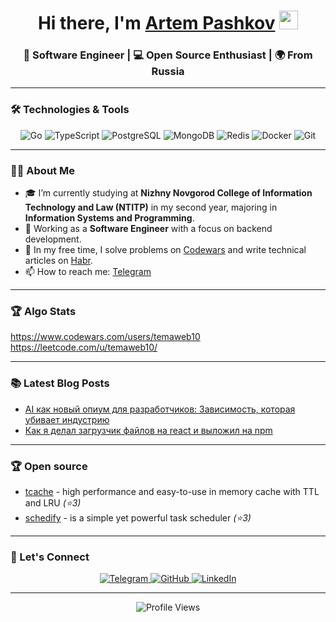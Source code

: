 <h1 align="center">
  Hi there, I'm <a href="https://temaweb10.github.io/temapashkov">Artem Pashkov</a> 
  <img src="https://media.giphy.com/media/hvRJCLFzcasrR4ia7z/giphy.gif" width="30px"/>
</h1>

<h3 align="center">🚀 Software Engineer | 💻 Open Source Enthusiast | 🌍 From Russia</h3>

---

### 🛠️ Technologies & Tools

<div align="center">
  <img src="https://img.shields.io/badge/Go-00ADD8?style=for-the-badge&logo=go&logoColor=white" alt="Go">
  <img src="https://img.shields.io/badge/TypeScript-3178C6?style=for-the-badge&logo=typescript&logoColor=white" alt="TypeScript">
  <img src="https://img.shields.io/badge/PostgreSQL-4169E1?style=for-the-badge&logo=postgresql&logoColor=white" alt="PostgreSQL">
  <img src="https://img.shields.io/badge/MongoDB-47A248?style=for-the-badge&logo=mongodb&logoColor=white" alt="MongoDB">
  <img src="https://img.shields.io/badge/Redis-DC382D?style=for-the-badge&logo=redis&logoColor=white" alt="Redis">
  <img src="https://img.shields.io/badge/Docker-2496ED?style=for-the-badge&logo=docker&logoColor=white" alt="Docker">
  <img src="https://img.shields.io/badge/Git-F05032?style=for-the-badge&logo=git&logoColor=white" alt="Git">
</div>

---

### 👨‍💻 About Me

- 🎓 I’m currently studying at **Nizhny Novgorod College of Information Technology and Law (NTITP)** in my second year, majoring in **Information Systems and Programming**.
- 💼 Working as a **Software Engineer** with a focus on backend development.
- 🧠 In my free time, I solve problems on [Codewars](https://www.codewars.com/users/temaweb10) and write technical articles on [Habr](https://habr.com/ru/users/temaweb10/publications/articles/).
- 📫 How to reach me: [Telegram](https://t.me/pashkov256)

---

### 🏆 Algo Stats
https://www.codewars.com/users/temaweb10<br/>
https://leetcode.com/u/temaweb10/

---

### 📚 Latest Blog Posts

<!-- BLOG-POST-LIST:START -->
- [AI как новый опиум для разработчиков: Зависимость, которая убивает индустрию](https://habr.com/ru/articles/887076/)
- [Как я делал загрузчик файлов на react и выложил на npm](https://habr.com/ru/articles/807985/)
<!-- BLOG-POST-LIST:END -->


---

### 🏆 Open source 
- [tcache](https://github.com/pashkov256/tcache ) - high performance and easy-to-use in memory cache with TTL and LRU _(⭐3)_
  <br/>
- [schedify](https://github.com/pashkov256/schedify) - is a simple yet powerful task scheduler _(⭐3)_

---

### 🤝 Let's Connect

<div align="center">
  <a href="https://t.me/pashkov256">
    <img src="https://img.shields.io/badge/Telegram-2CA5E0?style=for-the-badge&logo=telegram&logoColor=white" alt="Telegram">
  </a>
  <a href="https://github.com/temaweb10">
    <img src="https://img.shields.io/badge/GitHub-100000?style=for-the-badge&logo=github&logoColor=white" alt="GitHub">
  </a>
  <a href="https://www.linkedin.com/in/your-linkedin">
    <img src="https://img.shields.io/badge/LinkedIn-0077B5?style=for-the-badge&logo=linkedin&logoColor=white" alt="LinkedIn">
  </a>
</div>

---

<p align="center">
  <img src="https://komarev.com/ghpvc/?username=temaweb10&label=Profile%20views&color=0e75b6&style=flat" alt="Profile Views">
</p>
